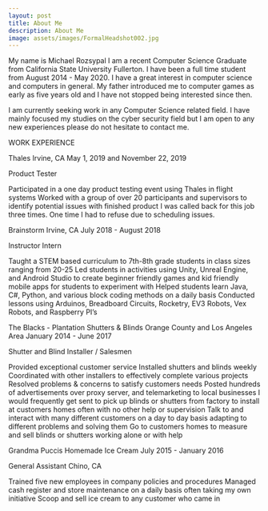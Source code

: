 ```yaml
---
layout: post
title: About Me
description: About Me
image: assets/images/FormalHeadshot002.jpg
---
```


My name is Michael Rozsypal I am a recent Computer Science Graduate from California State University Fullerton. I have been a full time student from August 2014 - May 2020.
I have a great interest in computer science and computers in general. My father introduced me to computer games as early as five years old and I have not stopped being interested since then. 


I am currently seeking work in any Computer Science related field. I have mainly focused my studies on the cyber security field but I am open to any new experiences please do not hesitate to contact me.

WORK EXPERIENCE

Thales Irvine, CA   May 1, 2019 and November 22, 2019

Product Tester

Participated in a one day product testing event using Thales in flight systems
Worked with a group of over 20 participants and supervisors to identify potential issues with finished product
I was called back for this job three times. One time I had to refuse due to scheduling issues.

Brainstorm Irvine, CA   July 2018 - August 2018

Instructor Intern

Taught a STEM based curriculum to 7th-8th grade students in class sizes ranging from 20-25
Led students in activities using Unity, Unreal Engine, and Android Studio to create beginner friendly games and kid friendly mobile apps for students to experiment with
Helped students learn Java, C#, Python, and various block coding methods on a daily basis
Conducted lessons using Arduinos, Breadboard Circuits, Rocketry, EV3 Robots, Vex Robots, and Raspberry PI’s

The Blacks - Plantation Shutters & Blinds  Orange County and Los Angeles Area  January 2014 - June 2017

Shutter and Blind Installer / Salesmen

Provided exceptional customer service
Installed shutters and blinds weekly
Coordinated with other installers to effectively complete various projects
Resolved problems & concerns to satisfy customers needs
Posted hundreds of advertisements over proxy server, and telemarketing to local businesses
I would frequently get sent to pick up blinds or shutters from factory to install at customers homes often with no other help or supervision
Talk to and interact with many different customers on a day to day basis adapting to different problems and solving them
Go to customers homes to measure and sell blinds or shutters working alone or with help

Grandma Puccis Homemade Ice Cream    July 2015 - January 2016

General Assistant Chino, CA

Trained five new employees in company policies and procedures
Managed cash register and store maintenance on a daily basis often taking my own initiative
Scoop and sell ice cream to any customer who came in




